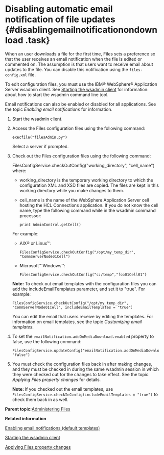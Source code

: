 # Disabling automatic email notification of file updates {#disablingemailnotificationondownload .task}

When an user downloads a file for the first time, Files sets a preference so that the user receives an email notification when the file is edited or commented on. The assumption is that users want to receive email about updates to the file. You can disable this notification using the `files-config.xml` file.

To edit configuration files, you must use the IBM® WebSphere® Application Server wsadmin client. See [Starting the wsadmin client](t_admin_wsadmin_starting.md) for information about how to start the wsadmin command line tool.

Email notifications can also be enabled or disabled for all applications. See the topic *Enabling email notifications* for information.

1.  Start the wsadmin client.

2.  Access the Files configuration files using the following command:

    ```
    execfile("filesAdmin.py")
    ```

    Select a server if prompted.

3.  Check out the Files configuration files using the following command:

    FilesConfigService.checkOutConfig\("working\_directory", "cell\_name"\) where:

    -   working\_directory is the temporary working directory to which the configuration XML and XSD files are copied. The files are kept in this working directory while you make changes to them.
    -   cell\_name is the name of the WebSphere Application Server cell hosting the HCL Connections application. If you do not know the cell name, type the following command while in the wsadmin command processor:

        ```
        print AdminControl.getCell()
        ```

    For example:

    -   AIX® or Linux™:

        ```
        FilesConfigService.checkOutConfig("/opt/my_temp_dir", "CommServerNode01Cell")
        ```

    -   Microsoft™ Windows™:

        ```
        FilesConfigService.checkOutConfig("c:/temp","foo01Cell01")
        ```

    **Note:** To check out email templates with the configuration files you can add the includeEmailTemplates parameter, and set it to "true". For example:

    ```
    FilesConfigService.checkOutConfig("/opt/my_temp_dir", "CommServerNode01Cell", includeEmailTemplates = "true")
    ```

    You can edit the email that users receive by editing the templates. For information on email templates, see the topic *Customizing email templates*.

4.  To set the `emailNotification.addOnMediaDownload.enabled` property to false, use the following command:

    ```
    FilesConfigService.updateConfig("emailNotification.addOnMediaDownload.enabled", "false")
    ```

5.  You must check the configuration files back in after making changes, and they must be checked in during the same wsadmin session in which they were checked out for the changes to take effect. See the topic *Applying Files property changes* for details.

    **Note:** If you checked out the email templates, use `FilesConfigService.checkInConfig(includeEmailTemplates = "true")` to check them back in as well.


**Parent topic:**[Administering Files](../admin/c_admin_files_overview.md)

**Related information**  


[Enabling email notifications \(default templates\)](../admin/t_admin_common_enable_mail.md)

[Starting the wsadmin client](../admin/t_admin_wsadmin_starting.md)

[Applying Files property changes](../admin/t_admin_files_config_apply.md)

